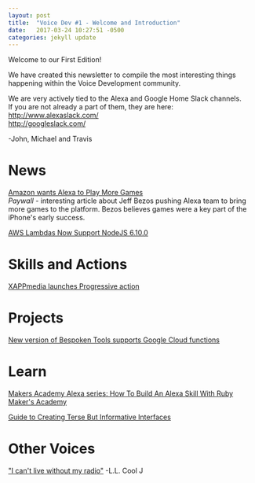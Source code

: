```yaml
---
layout: post
title:  "Voice Dev #1 - Welcome and Introduction"
date:   2017-03-24 10:27:51 -0500
categories: jekyll update
---
```

Welcome to our First Edition!

We have created this newsletter to compile the most interesting things happening within the Voice Development community.

We are very actively tied to the Alexa and Google Home Slack channels.  
If you are not already a part of them, they are here:  
http://www.alexaslack.com/  
http://googleslack.com/  

-John, Michael and Travis

# News
[Amazon wants Alexa to Play More Games](https://www.theinformation.com/amazon-wants-alexa-to-play-more-games?eu=tjR5xxSBj9pQE0ZxrH6B3w)  
*Paywall* - interesting article about Jeff Bezos pushing Alexa team to bring more games to the platform. 
Bezos believes games were a key part of the iPhone's early success.

[AWS Lambdas Now Support NodeJS 6.10.0](https://aws.amazon.com/about-aws/whats-new/2017/03/aws-lambda-supports-node-js-6-10)

# Skills and Actions
[XAPPmedia launches Progressive action](https://xappmedia.com/video-progressive-taps-xappmedia-first-google-action-insurance/)

# Projects
[New version of Bespoken Tools supports Google Cloud functions](https://bespoken.tools/blog/link_to_come.html)

# Learn
[Makers Academy Alexa series: How To Build An Alexa Skill With Ruby](https://developer.amazon.com/blogs/post/105df30e-9890-4a8c-9caf-5de1c8ff86cb/makers-academy-s-alexa-series-how-to-build-a-hello-world-skill-with-ruby)
[Maker's Academy](http://www.makersacademy.com/)

[Guide to Creating Terse But Informative Interfaces](https://www.youtube.com/watch?v=0tq2FOZCyZw)

# Other Voices
["I can't live without my radio"](https://genius.com/Ll-cool-j-i-cant-live-without-my-radio-lyrics)
-L.L. Cool J
